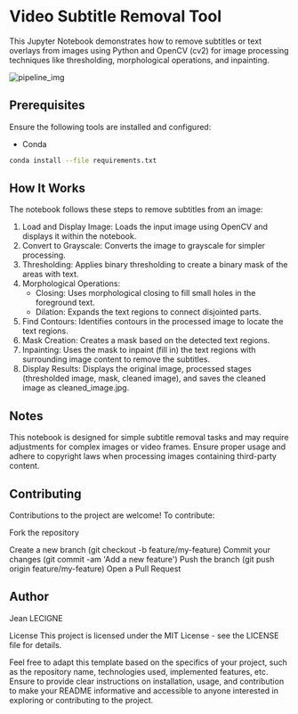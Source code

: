 # Video Subtitle Removal Tool

This Jupyter Notebook demonstrates how to remove subtitles or text overlays from images using Python and OpenCV (cv2) for image processing techniques like thresholding, morphological operations, and inpainting.

![pipeline_img](../maydays/static/img/project_img/jedi_in_temple.jpg)

## Prerequisites
Ensure the following tools are installed and configured:

* Conda

```bash
conda install --file requirements.txt
```

## How It Works

The notebook follows these steps to remove subtitles from an image:
1. Load and Display Image: Loads the input image using OpenCV and displays it within the notebook.
2. Convert to Grayscale: Converts the image to grayscale for simpler processing.
3. Thresholding: Applies binary thresholding to create a binary mask of the areas with text.
4. Morphological Operations:
    * Closing: Uses morphological closing to fill small holes in the foreground text.
    * Dilation: Expands the text regions to connect disjointed parts.
5. Find Contours: Identifies contours in the processed image to locate the text regions.
6. Mask Creation: Creates a mask based on the detected text regions.
7. Inpainting: Uses the mask to inpaint (fill in) the text regions with surrounding image content to remove the subtitles.
8. Display Results: Displays the original image, processed stages (thresholded image, mask, cleaned image), and saves the cleaned image as cleaned_image.jpg.

## Notes
This notebook is designed for simple subtitle removal tasks and may require adjustments for complex images or video frames.
Ensure proper usage and adhere to copyright laws when processing images containing third-party content.

## Contributing
Contributions to the project are welcome! To contribute:

Fork the repository

Create a new branch (git checkout -b feature/my-feature)
Commit your changes (git commit -am 'Add a new feature')
Push the branch (git push origin feature/my-feature)
Open a Pull Request

## Author
Jean LECIGNE

License
This project is licensed under the MIT License - see the LICENSE file for details.

Feel free to adapt this template based on the specifics of your project, such as the repository name, technologies used, implemented features, etc. Ensure to provide clear instructions on installation, usage, and contribution to make your README informative and accessible to anyone interested in exploring or contributing to the project.
